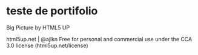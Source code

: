 # teste de portifolio

Big Picture by HTML5 UP


html5up.net | @ajlkn
Free for personal and commercial use under the CCA 3.0 license (html5up.net/license)
